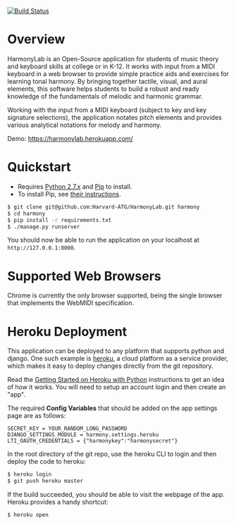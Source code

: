[![Build Status](https://travis-ci.org/Harvard-ATG/HarmonyLab.png?branch=master)](https://travis-ci.org/Harvard-ATG/HarmonyLab)

# Overview

HarmonyLab is an Open-Source application for students of music theory and 
keyboard skills at college or in K-12. It works with input from a MIDI 
keyboard in a web browser to provide simple practice aids and exercises for 
learning tonal harmony. By bringing together tactile, visual, and aural 
elements, this software helps students to build a robust and ready knowledge 
of the fundamentals of melodic and harmonic grammar.

Working with the input from a MIDI keyboard (subject to key and key 
signature selections), the application notates pitch elements and provides 
various analytical notations for melody and harmony.

Demo: https://harmonylab.herokuapp.com/

# Quickstart

- Requires [Python 2.7.x](http://python.org/download/releases/) and [Pip](http://www.pip-installer.org/) to install. 
- To install Pip, see [their instructions](http://www.pip-installer.org/en/latest/installing.html).

```sh
$ git clone git@github.com:Harvard-ATG/HarmonyLab.git harmony
$ cd harmony
$ pip install -r requirements.txt
$ ./manage.py runserver
```
You should now be able to run the application on your localhost at ```http://127.0.0.1:8000```. 

# Supported Web Browsers
Chrome is currently the only browser supported, being the single browser that implements the WebMIDI specification. 

# Heroku Deployment

This application can be deployed to any platform that supports python and django. One such example is 
[heroku](https://heroku.com/), a cloud platform as a service provider, which makes it easy to deploy changes
directly from the git repository. 

Read the [Getting Started on Heroku with Python](https://devcenter.heroku.com/articles/getting-started-with-python#introduction)
instructions to get an idea of how it works. You will need to setup an account login and then create an "app".

The required  **Config Variables** that should be added on the app settings page are as follows:

```
SECRET_KEY = YOUR_RANDOM_LONG_PASSWORD
DJANGO_SETTINGS_MODULE = harmony.settings.heroku
LTI_OAUTH_CREDENTIALS = {"harmonykey":"harmonysecret"}
```

In the root directory of the git repo, use the heroku CLI to login and then deploy the code to heroku:

```bash
$ heroku login
$ git push heroku master
```

If the build succeeded, you should be able to visit the webpage of the app. Heroku provides a handy shortcut:

```bash
$ heroku open
```
